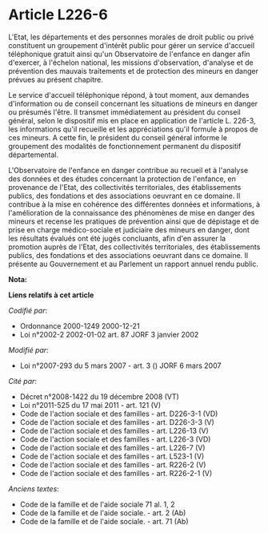 # Article L226-6

L'Etat, les départements et des personnes morales de droit public ou privé constituent un groupement d'intérêt public pour
gérer un service d'accueil téléphonique gratuit ainsi qu'un Observatoire de l'enfance en danger afin d'exercer, à l'échelon
national, les missions d'observation, d'analyse et de prévention des mauvais traitements et de protection des mineurs en
danger prévues au présent chapitre.

Le service d'accueil téléphonique répond, à tout moment, aux demandes d'information ou de conseil concernant les situations
de mineurs en danger ou présumés l'être. Il transmet immédiatement au président du conseil général, selon le dispositif mis
en place en application de l'article L. 226-3, les informations qu'il recueille et les appréciations qu'il formule à propos
de ces mineurs. A cette fin, le président du conseil général informe le groupement des modalités de fonctionnement permanent
du dispositif départemental.

L'Observatoire de l'enfance en danger contribue au recueil et à l'analyse des données et des études concernant la protection
de l'enfance, en provenance de l'Etat, des collectivités territoriales, des établissements publics, des fondations et des
associations oeuvrant en ce domaine. Il contribue à la mise en cohérence des différentes données et informations, à
l'amélioration de la connaissance des phénomènes de mise en danger des mineurs et recense les pratiques de prévention ainsi
que de dépistage et de prise en charge médico-sociale et judiciaire des mineurs en danger, dont les résultats évalués ont été
jugés concluants, afin d'en assurer la promotion auprès de l'Etat, des collectivités territoriales, des établissements
publics, des fondations et des associations oeuvrant dans ce domaine. Il présente au Gouvernement et au Parlement un rapport
annuel rendu public.

**Nota:**



**Liens relatifs à cet article**

_Codifié par_:

  - Ordonnance 2000-1249 2000-12-21
  - Loi n°2002-2 2002-01-02 art. 87 JORF 3 janvier 2002

_Modifié par_:

  - Loi n°2007-293 du 5 mars 2007 - art. 3 () JORF 6 mars 2007

_Cité par_:

  - Décret n°2008-1422 du 19 décembre 2008 (VT)
  - Loi n°2011-525 du 17 mai 2011 - art. 121 (V)
  - Code de l'action sociale et des familles - art. D226-3-1 (VD)
  - Code de l'action sociale et des familles - art. D226-3-3 (V)
  - Code de l'action sociale et des familles - art. L226-13 (V)
  - Code de l'action sociale et des familles - art. L226-3 (VD)
  - Code de l'action sociale et des familles - art. L226-7 (V)
  - Code de l'action sociale et des familles - art. L523-1 (V)
  - Code de l'action sociale et des familles - art. R226-2 (V)
  - Code de l'action sociale et des familles - art. R226-2-1 (V)

_Anciens textes_:

  - Code de la famille et de l'aide sociale 71 al. 1, 2
  - Code de la famille et de l'aide sociale. - art. 2 (Ab)
  - Code de la famille et de l'aide sociale. - art. 71 (Ab)
